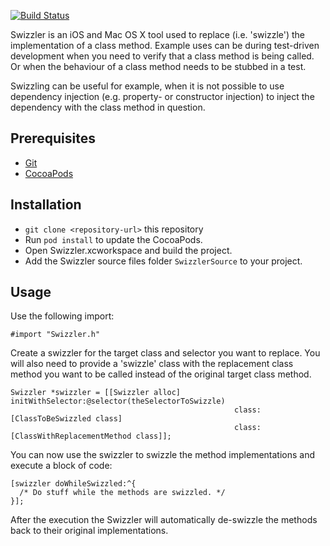 [![Build Status](https://travis-ci.org/viktorvan/Swizzler.svg?branch=master)](https://travis-ci.org/viktorvan/Swizzler)

Swizzler is an iOS and Mac OS X tool used to replace (i.e. 'swizzle') the implementation of a class method. Example uses can be during test-driven development when you need to verify that a class method is being called. Or when the behaviour of a class method needs to be stubbed in a test.

Swizzling can be useful for example, when it is not possible to use dependency injection (e.g. property- or constructor injection) to inject the dependency with the class method in question.

## Prerequisites
* [Git](http://git-scm.com/)
* [CocoaPods](http://cocoapods.org)

## Installation

* `git clone <repository-url>` this repository
* Run `pod install` to update the CocoaPods.
* Open Swizzler.xcworkspace and build the project.
* Add the Swizzler source files folder `SwizzlerSource` to your project.

## Usage
Use the following import:

    #import "Swizzler.h"

Create a swizzler for the target class and selector you want to replace. You will also need to provide a 'swizzle' class with the replacement class method you want to be called instead of the original target class method.

    Swizzler *swizzler = [[Swizzler alloc] initWithSelector:@selector(theSelectorToSwizzle)
                                                      class:[ClassToBeSwizzled class]
                                                      class:[ClassWithReplacementMethod class]];

You can now use the swizzler to swizzle the method implementations and execute a block of code:

    [swizzler doWhileSwizzled:^{
      /* Do stuff while the methods are swizzled. */
    }];

After the execution the Swizzler will automatically de-swizzle the methods back to their original implementations.
